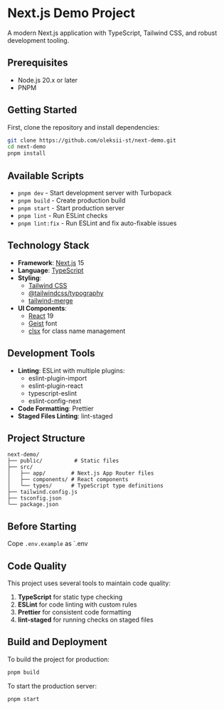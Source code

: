 # Next.js Demo Project

A modern Next.js application with TypeScript, Tailwind CSS, and robust development tooling.

## Prerequisites

- Node.js 20.x or later
- PNPM

## Getting Started

First, clone the repository and install dependencies:

```bash
git clone https://github.com/oleksii-st/next-demo.git
cd next-demo
pnpm install
```

## Available Scripts

- `pnpm dev` - Start development server with Turbopack
- `pnpm build` - Create production build
- `pnpm start` - Start production server
- `pnpm lint` - Run ESLint checks
- `pnpm lint:fix` - Run ESLint and fix auto-fixable issues

## Technology Stack

- **Framework**: [Next.js](https://nextjs.org/) 15
- **Language**: [TypeScript](https://www.typescriptlang.org/)
- **Styling**:
  - [Tailwind CSS](https://tailwindcss.com/)
  - [@tailwindcss/typography](https://tailwindcss.com/docs/typography-plugin)
  - [tailwind-merge](https://github.com/dcastil/tailwind-merge)
- **UI Components**:
  - [React](https://react.dev/) 19
  - [Geist](https://github.com/vercel/geist-font) font
  - [clsx](https://github.com/lukeed/clsx) for class name management

## Development Tools

- **Linting**: ESLint with multiple plugins:
  - eslint-plugin-import
  - eslint-plugin-react
  - typescript-eslint
  - eslint-config-next
- **Code Formatting**: Prettier
- **Staged Files Linting**: lint-staged

## Project Structure

```
next-demo/
├── public/          # Static files
├── src/
│   ├── app/        # Next.js App Router files
│   ├── components/ # React components
│   └── types/      # TypeScript type definitions
├── tailwind.config.js
├── tsconfig.json
└── package.json
```

## Before Starting

Cope `.env.example` as `.env

## Code Quality

This project uses several tools to maintain code quality:

1. **TypeScript** for static type checking
2. **ESLint** for code linting with custom rules
3. **Prettier** for consistent code formatting
4. **lint-staged** for running checks on staged files

## Build and Deployment

To build the project for production:

```bash
pnpm build
```

To start the production server:

```bash
pnpm start
```
